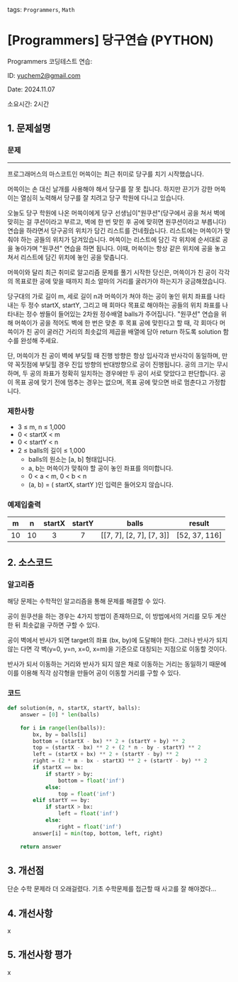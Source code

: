 tags: `Programmers`, `Math`
# [Programmers] 당구연습 (PYTHON)
Programmers 코딩테스트 연습: 

ID: yuchem2@gmail.com

Date: 2024.11.07

소요시간: 2시간

## 1. 문제설명

### 문제
---
프로그래머스의 마스코트인 머쓱이는 최근 취미로 당구를 치기 시작했습니다.

머쓱이는 손 대신 날개를 사용해야 해서 당구를 잘 못 칩니다. 하지만 끈기가 강한 머쓱이는 열심히 노력해서 당구를 잘 치려고 당구 학원에 다니고 있습니다.

오늘도 당구 학원에 나온 머쓱이에게 당구 선생님이"원쿠션"(당구에서 공을 쳐서 벽에 맞히는 걸 쿠션이라고 부르고, 벽에 한 번 맞힌 후 공에 맞히면 원쿠션이라고 부릅니다) 연습을 하라면서 당구공의 위치가 담긴 리스트를 건네줬습니다. 리스트에는 머쓱이가 맞춰야 하는 공들의 위치가 담겨있습니다. 머쓱이는 리스트에 담긴 각 위치에 순서대로 공을 놓아가며 "원쿠션" 연습을 하면 됩니다. 이때, 머쓱이는 항상 같은 위치에 공을 놓고 쳐서 리스트에 담긴 위치에 놓인 공을 맞춥니다.

머쓱이와 달리 최근 취미로 알고리즘 문제를 풀기 시작한 당신은, 머쓱이가 친 공이 각각의 목표로한 공에 맞을 때까지 최소 얼마의 거리를 굴러가야 하는지가 궁금해졌습니다.

당구대의 가로 길이 m, 세로 길이 n과 머쓱이가 쳐야 하는 공이 놓인 위치 좌표를 나타내는 두 정수 startX, startY, 그리고 매 회마다 목표로 해야하는 공들의 위치 좌표를 나타내는 정수 쌍들이 들어있는 2차원 정수배열 balls가 주어집니다. "원쿠션" 연습을 위해 머쓱이가 공을 적어도 벽에 한 번은 맞춘 후 목표 공에 맞힌다고 할 때, 각 회마다 머쓱이가 친 공이 굴러간 거리의 최솟값의 제곱을 배열에 담아 return 하도록 solution 함수를 완성해 주세요.

단, 머쓱이가 친 공이 벽에 부딪힐 때 진행 방향은 항상 입사각과 반사각이 동일하며, 만약 꼭짓점에 부딪힐 경우 진입 방향의 반대방향으로 공이 진행됩니다. 공의 크기는 무시하며, 두 공의 좌표가 정확히 일치하는 경우에만 두 공이 서로 맞았다고 판단합니다. 공이 목표 공에 맞기 전에 멈추는 경우는 없으며, 목표 공에 맞으면 바로 멈춘다고 가정합니다.

### 제한사항
+ 3 ≤ m, n ≤ 1,000
+ 0 < startX < m
+ 0 < startY < n
+ 2 ≤ balls의 길이 ≤ 1,000
  + balls의 원소는 [a, b] 형태입니다.
  + a, b는 머쓱이가 맞춰야 할 공이 놓인 좌표를 의미합니다.
  + 0 < a < m, 0 < b < n
  + (a, b) = ( startX, startY )인 입력은 들어오지 않습니다.

 
### 예제입출력
|  m  |  n  | startX | startY |          balls           |    result     |
| :-: | :-: | :----: | :----: | :----------------------: | :-----------: |
| 10  | 10  |   3    |   7    | [[7, 7], [2, 7], [7, 3]] | [52, 37, 116] |

## 2. 소스코드

### 알고리즘
해당 문제는 수학적인 알고리즘을 통해 문제를 해결할 수 있다.

공이 원쿠션을 하는 경우는 4가지 방법이 존재하므로, 이 방법에서의 거리를 모두 계산한 뒤 최솟값을 구하면 구할 수 있다.

공이 벽에서 반사가 되면 target의 좌표 (bx, by)에 도달해야 한다. 그러나 반사가 되지 않는 다면 각 벽(y=0, y=n, x=0, x=m)을 기준으로 대칭되는 지점으로 이동할 것이다. 

반사가 되서 이동하는 거리와 반사가 되지 않은 채로 이동하는 거리는 동일하기 때문에 이를 이용해 직각 삼각형을 만들어 공이 이동할 거리를 구할 수 있다.

### 코드
```python
def solution(m, n, startX, startY, balls):
    answer = [0] * len(balls)
    
    for i in range(len(balls)):
        bx, by = balls[i]
        bottom = (startX - bx) ** 2 + (startY + by) ** 2
        top = (startX - bx) ** 2 + (2 * n - by - startY) ** 2
        left = (startX + bx) ** 2 + (startY - by) ** 2
        right = (2 * m - bx - startX) ** 2 + (startY - by) ** 2
        if startX == bx:
            if startY > by:
                bottom = float('inf')
            else: 
                top = float('inf')
        elif startY == by:
            if startX > bx:
                left = float('inf')
            else:
                right = float('inf')
        answer[i] = min(top, bottom, left, right)
        
    return answer
```
## 3. 개선점
단순 수학 문제라 더 오래걸렸다. 기초 수학문제를 접근할 때 사고를 잘 해야겠다...


## 4. 개선사항
x
## 5. 개선사항 평가
x
